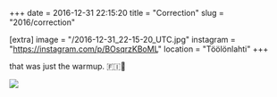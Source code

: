 +++
date = 2016-12-31 22:15:20
title = "Correction"
slug = "2016/correction"

[extra]
image = "/2016-12-31_22-15-20_UTC.jpg"
instagram = "https://instagram.com/p/BOsqrzKBoML"
location = "Töölönlahti"
+++

that was just the warmup. 🇫🇮💯

<img src="/2016-12-31_22-15-20_UTC.jpg" />

